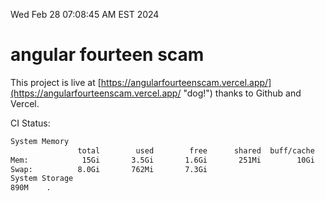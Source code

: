 Wed Feb 28 07:08:45 AM EST 2024

# angular fourteen scam


This project is live at [https://angularfourteenscam.vercel.app/](https://angularfourteenscam.vercel.app/ "dog!") thanks to Github and Vercel.

CI Status: 

```bash
System Memory
               total        used        free      shared  buff/cache   available
Mem:            15Gi       3.5Gi       1.6Gi       251Mi        10Gi        11Gi
Swap:          8.0Gi       762Mi       7.3Gi
System Storage
890M	.
```
